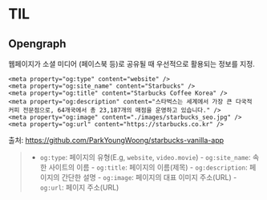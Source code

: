 # TIL

## Opengraph

웹페이지가 소셜 미디어 (페이스북 등)로 공유될 때 우선적으로 활용되는 정보를 지정.

```
<meta property="og:type" content="website" />
<meta property="og:site_name" content="Starbucks" />
<meta property="og:title" content="Starbucks Coffee Korea" />
<meta property="og:description" content="스타벅스는 세계에서 가장 큰 다국적 커피 전문점으로, 64개국에서 총 23,187개의 매점을 운영하고 있습니다." />
<meta property="og:image" content="./images/starbucks_seo.jpg" />
<meta property="og:url" content="https://starbucks.co.kr" />
```
출처: https://github.com/ParkYoungWoong/starbucks-vanilla-app

> 	- `og:type`: 페이지의 유형(E.g, `website`, `video.movie`)
	- `og:site_name`: 속한 사이트의 이름
	- `og:title`: 페이지의 이름(제목)
	- `og:description`: 페이지의 간단한 설명
	- `og:image`: 페이지의 대표 이미지 주소(URL)
	- `og:url`: 페이지 주소(URL)
